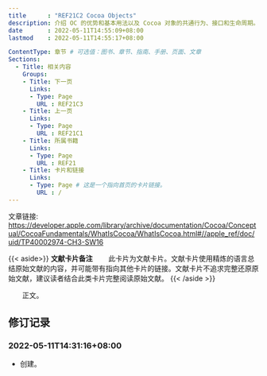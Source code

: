 ```yaml
---
title      : "REF21C2 Cocoa Objects"
description: 介绍 OC 的优势和基本用法以及 Cocoa 对象的共通行为、接口和生命周期。
date       : 2022-05-11T14:55:09+08:00
lastmod    : 2022-05-11T14:55:17+08:00

ContentType: 章节 # 可选值：图书、章节、指南、手册、页面、文章
Sections:
  - Title: 相关内容
    Groups:
    - Title: 下一页
      Links:
      - Type: Page
        URL : REF21C3
    - Title: 上一页
      Links:
      - Type: Page
        URL : REF21C1
    - Title: 所属书籍
      Links:
      - Type: Page
        URL : REF21
    - Title: 卡片和链接
      Links:
      - Type: Page # 这是一个指向首页的卡片链接。
        URL : /
---
```

文章链接: https://developer.apple.com/library/archive/documentation/Cocoa/Conceptual/CocoaFundamentals/WhatIsCocoa/WhatIsCocoa.html#//apple_ref/doc/uid/TP40002974-CH3-SW16

{{< aside>}}
**文献卡片备注**
　　此卡片为文献卡片。文献卡片使用精炼的语言总结原始文献的内容，并可能带有指向其他卡片的链接。文献卡片不追求完整还原原始文献，建议读者结合此类卡片完整阅读原始文献。
{{< /aside >}}

　　正文。

## 修订记录
### 2022-05-11T14:31:16+08:00
* 创建。